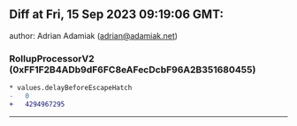 ## Diff at Fri, 15 Sep 2023 09:19:06 GMT:
author: Adrian Adamiak (<adrian@adamiak.net>)

### RollupProcessorV2 (0xFF1F2B4ADb9dF6FC8eAFecDcbF96A2B351680455)
  ```diff
  * values.delayBeforeEscapeHatch
  -   0
  +   4294967295

  ```

------------------------------------------------------------
